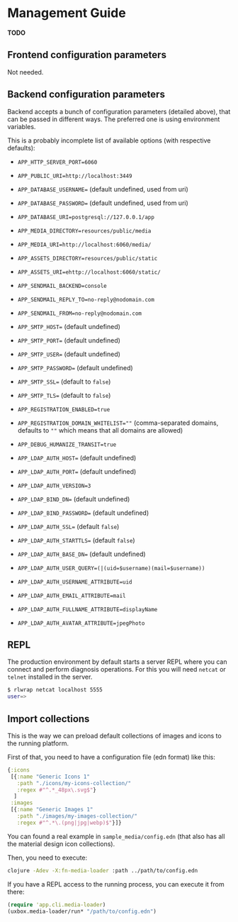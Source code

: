 # Management Guide #

**TODO**

## Frontend configuration parameters ##

Not needed.


## Backend configuration parameters ##

Backend accepts a bunch of configuration parameters (detailed above),
that can be passed in different ways. The preferred one is using
environment variables.


This is a probably incomplete list of available options (with
respective defaults):

- `APP_HTTP_SERVER_PORT=6060`
- `APP_PUBLIC_URI=http://localhost:3449`
- `APP_DATABASE_USERNAME=` (default undefined, used from uri)
- `APP_DATABASE_PASSWORD=` (default undefined, used from uri)
- `APP_DATABASE_URI=postgresql://127.0.0.1/app`
- `APP_MEDIA_DIRECTORY=resources/public/media`
- `APP_MEDIA_URI=http://localhost:6060/media/`
- `APP_ASSETS_DIRECTORY=resources/public/static`
- `APP_ASSETS_URI=ehttp://localhost:6060/static/`
- `APP_SENDMAIL_BACKEND=console`
- `APP_SENDMAIL_REPLY_TO=no-reply@nodomain.com`
- `APP_SENDMAIL_FROM=no-reply@nodomain.com`
- `APP_SMTP_HOST=`     (default undefined)
- `APP_SMTP_PORT=`     (default undefined)
- `APP_SMTP_USER=`     (default undefined)
- `APP_SMTP_PASSWORD=` (default undefined)
- `APP_SMTP_SSL=`      (default to `false`)
- `APP_SMTP_TLS=`      (default to `false`)
- `APP_REGISTRATION_ENABLED=true`
- `APP_REGISTRATION_DOMAIN_WHITELIST=""` (comma-separated domains, defaults to `""` which means that all domains are allowed)
- `APP_DEBUG_HUMANIZE_TRANSIT=true`

- `APP_LDAP_AUTH_HOST=`     (default undefined)
- `APP_LDAP_AUTH_PORT=`     (default undefined)
- `APP_LDAP_AUTH_VERSION=3`
- `APP_LDAP_BIND_DN=`       (default undefined)
- `APP_LDAP_BIND_PASSWORD=` (default undefined)
- `APP_LDAP_AUTH_SSL=`      (default `false`)
- `APP_LDAP_AUTH_STARTTLS=` (default `false`)
- `APP_LDAP_AUTH_BASE_DN=`  (default undefined)
- `APP_LDAP_AUTH_USER_QUERY=(|(uid=$username)(mail=$username))`
- `APP_LDAP_AUTH_USERNAME_ATTRIBUTE=uid`
- `APP_LDAP_AUTH_EMAIL_ATTRIBUTE=mail`
- `APP_LDAP_AUTH_FULLNAME_ATTRIBUTE=displayName`
- `APP_LDAP_AUTH_AVATAR_ATTRIBUTE=jpegPhoto`


## REPL ##

The production environment by default starts a server REPL where you
can connect and perform diagnosis operations. For this you will need
`netcat` or `telnet` installed in the server.

```bash
$ rlwrap netcat localhost 5555
user=>
```


## Import collections ##

This is the way we can preload default collections of images and icons to the
running platform.

First of that, you need to have a configuration file (edn format) like
this:

```clojure
{:icons
 [{:name "Generic Icons 1"
   :path "./icons/my-icons-collection/"
   :regex #"^.*_48px\.svg$"}
  ]
 :images
 [{:name "Generic Images 1"
   :path "./images/my-images-collection/"
   :regex #"^.*\.(png|jpg|webp)$"}]}
```

You can found a real example in `sample_media/config.edn` (that also
has all the material design icon collections).

Then, you need to execute:

```bash
clojure -Adev -X:fn-media-loader :path ../path/to/config.edn
```

If you have a REPL access to the running process, you can execute it from there:

```clojure
(require 'app.cli.media-loader)
(uxbox.media-loader/run* "/path/to/config.edn")
```
